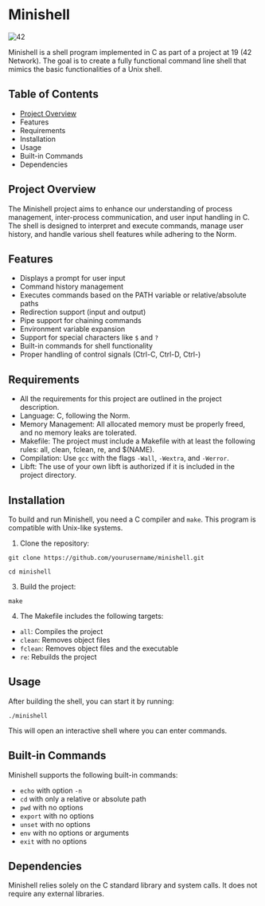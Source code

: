 # Minishell
![42](https://img.shields.io/badge/School-42-black?style=flat-square&logo=42)

Minishell is a shell program implemented in C as part of a project at 19 (42 Network). The goal is to create a fully functional command line shell that mimics the basic functionalities of a Unix shell.

## Table of Contents

- [Project Overview](#project-overview)
- Features
- Requirements
- Installation
- Usage
- Built-in Commands
- Dependencies

## Project Overview

The Minishell project aims to enhance our understanding of process management, inter-process communication, and user input handling in C. The shell is designed to interpret and execute commands, manage user history, and handle various shell features while adhering to the Norm.

## Features

- Displays a prompt for user input
- Command history management
- Executes commands based on the PATH variable or relative/absolute paths
- Redirection support (input and output)
- Pipe support for chaining commands
- Environment variable expansion
- Support for special characters like `$` and `?`
- Built-in commands for shell functionality
- Proper handling of control signals (Ctrl-C, Ctrl-D, Ctrl-\)

## Requirements

- All the requirements for this project are outlined in the project description.
- Language: C, following the Norm.
- Memory Management: All allocated memory must be properly freed, and no memory leaks are tolerated.
- Makefile: The project must include a Makefile with at least the following rules: all, clean, fclean, re, and $(NAME).
- Compilation: Use `gcc` with the flags `-Wall`, `-Wextra`, and `-Werror`.
- Libft: The use of your own libft is authorized if it is included in the project directory.

## Installation

To build and run Minishell, you need a C compiler and `make`. This program is compatible with Unix-like systems.

1. Clone the repository:

```
git clone https://github.com/yourusername/minishell.git
```
```
cd minishell
```

3. Build the project:
```
make
```

4. The Makefile includes the following targets:
- `all`: Compiles the project
- `clean`: Removes object files
- `fclean`: Removes object files and the executable
- `re`: Rebuilds the project

## Usage

After building the shell, you can start it by running:

```
./minishell
```

This will open an interactive shell where you can enter commands.

## Built-in Commands

Minishell supports the following built-in commands:

- `echo` with option `-n`
- `cd` with only a relative or absolute path
- `pwd` with no options
- `export` with no options
- `unset` with no options
- `env` with no options or arguments
- `exit` with no options

## Dependencies

Minishell relies solely on the C standard library and system calls. It does not require any external libraries.

